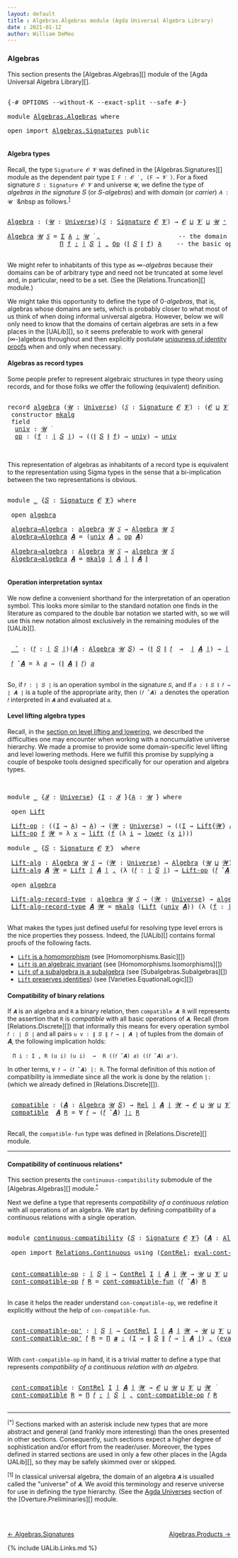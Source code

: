 ```yaml
---
layout: default
title : Algebras.Algebras module (Agda Universal Algebra Library)
date : 2021-01-12
author: William DeMeo
---
```


### <a id="algebras">Algebras</a>

This section presents the [Algebras.Algebras][] module of the [Agda Universal Algebra Library][].

<pre class="Agda">

<a id="280" class="Symbol">{-#</a> <a id="284" class="Keyword">OPTIONS</a> <a id="292" class="Pragma">--without-K</a> <a id="304" class="Pragma">--exact-split</a> <a id="318" class="Pragma">--safe</a> <a id="325" class="Symbol">#-}</a>

<a id="330" class="Keyword">module</a> <a id="337" href="Algebras.Algebras.html" class="Module">Algebras.Algebras</a> <a id="355" class="Keyword">where</a>

<a id="362" class="Keyword">open</a> <a id="367" class="Keyword">import</a> <a id="374" href="Algebras.Signatures.html" class="Module">Algebras.Signatures</a> <a id="394" class="Keyword">public</a>

</pre>


#### <a id="algebra-types">Algebra types</a>

Recall, the type `Signature 𝓞 𝓥` was defined in the [Algebras.Signatures][] module as the dependent pair type `Σ F ꞉ 𝓞 ̇ , (F → 𝓥 ̇)`. For a fixed signature `𝑆 : Signature 𝓞 𝓥` and universe `𝓤`, we define the type of *algebras in the signature* 𝑆 (or 𝑆-*algebras*) and with *domain* (or *carrier*) `𝐴 : 𝓤 ̇` &nbsp as follows.<sup>[1](Algebras.Algebras.html#fn1)</sup>

<pre class="Agda">

<a id="Algebra"></a><a id="844" href="Algebras.Algebras.html#844" class="Function">Algebra</a> <a id="852" class="Symbol">:</a> <a id="854" class="Symbol">(</a><a id="855" href="Algebras.Algebras.html#855" class="Bound">𝓤</a> <a id="857" class="Symbol">:</a> <a id="859" href="Agda.Primitive.html#423" class="Postulate">Universe</a><a id="867" class="Symbol">)(</a><a id="869" href="Algebras.Algebras.html#869" class="Bound">𝑆</a> <a id="871" class="Symbol">:</a> <a id="873" href="Algebras.Signatures.html#1238" class="Function">Signature</a> <a id="883" href="Overture.Preliminaries.html#8157" class="Generalizable">𝓞</a> <a id="885" href="Universes.html#262" class="Generalizable">𝓥</a><a id="886" class="Symbol">)</a> <a id="888" class="Symbol">→</a> <a id="890" href="Overture.Preliminaries.html#8157" class="Generalizable">𝓞</a> <a id="892" href="Agda.Primitive.html#636" class="Primitive Operator">⊔</a> <a id="894" href="Universes.html#262" class="Generalizable">𝓥</a> <a id="896" href="Agda.Primitive.html#636" class="Primitive Operator">⊔</a> <a id="898" href="Algebras.Algebras.html#855" class="Bound">𝓤</a> <a id="900" href="Agda.Primitive.html#606" class="Primitive Operator">⁺</a> <a id="902" href="Universes.html#403" class="Function Operator">̇</a>

<a id="905" href="Algebras.Algebras.html#844" class="Function">Algebra</a> <a id="913" href="Algebras.Algebras.html#913" class="Bound">𝓤</a> <a id="915" href="Algebras.Algebras.html#915" class="Bound">𝑆</a> <a id="917" class="Symbol">=</a> <a id="919" href="MGS-MLTT.html#3074" class="Function">Σ</a> <a id="921" href="Algebras.Algebras.html#921" class="Bound">A</a> <a id="923" href="MGS-MLTT.html#3074" class="Function">꞉</a> <a id="925" href="Algebras.Algebras.html#913" class="Bound">𝓤</a> <a id="927" href="Universes.html#403" class="Function Operator">̇</a> <a id="929" href="MGS-MLTT.html#3074" class="Function">,</a>                     <a id="951" class="Comment">-- the domain</a>
              <a id="979" href="MGS-MLTT.html#3635" class="Function">Π</a> <a id="981" href="Algebras.Algebras.html#981" class="Bound">f</a> <a id="983" href="MGS-MLTT.html#3635" class="Function">꞉</a> <a id="985" href="Overture.Preliminaries.html#13759" class="Function Operator">∣</a> <a id="987" href="Algebras.Algebras.html#915" class="Bound">𝑆</a> <a id="989" href="Overture.Preliminaries.html#13759" class="Function Operator">∣</a> <a id="991" href="MGS-MLTT.html#3635" class="Function">,</a> <a id="993" href="Algebras.Signatures.html#626" class="Function">Op</a> <a id="996" class="Symbol">(</a><a id="997" href="Overture.Preliminaries.html#13811" class="Function Operator">∥</a> <a id="999" href="Algebras.Algebras.html#915" class="Bound">𝑆</a> <a id="1001" href="Overture.Preliminaries.html#13811" class="Function Operator">∥</a> <a id="1003" href="Algebras.Algebras.html#981" class="Bound">f</a><a id="1004" class="Symbol">)</a> <a id="1006" href="Algebras.Algebras.html#921" class="Bound">A</a>    <a id="1011" class="Comment">-- the basic operations</a>

</pre>

We might refer to inhabitants of this type as ∞-*algebras* because their domains can be of arbitrary type and need not be truncated at some level and, in particular, need to be a set. (See the [Relations.Truncation][] module.)

We might take this opportunity to define the type of 0-*algebras*, that is, algebras whose domains are sets, which is probably closer to what most of us think of when doing informal universal algebra.  However, below we will only need to know that the domains of certain algebras are sets in a few places in the [UALib][], so it seems preferable to work with general (∞-)algebras throughout and then explicitly postulate [uniquness of identity proofs](Relations.Truncation.html#uniqueness-of-identity-proofs) when and only when necessary.



#### <a id="algebras-as-record-types">Algebras as record types</a>

Some people prefer to represent algebraic structures in type theory using records, and for those folks we offer the following (equivalent) definition.

<pre class="Agda">

<a id="2052" class="Keyword">record</a> <a id="algebra"></a><a id="2059" href="Algebras.Algebras.html#2059" class="Record">algebra</a> <a id="2067" class="Symbol">(</a><a id="2068" href="Algebras.Algebras.html#2068" class="Bound">𝓤</a> <a id="2070" class="Symbol">:</a> <a id="2072" href="Agda.Primitive.html#423" class="Postulate">Universe</a><a id="2080" class="Symbol">)</a> <a id="2082" class="Symbol">(</a><a id="2083" href="Algebras.Algebras.html#2083" class="Bound">𝑆</a> <a id="2085" class="Symbol">:</a> <a id="2087" href="Algebras.Signatures.html#1238" class="Function">Signature</a> <a id="2097" href="Overture.Preliminaries.html#8157" class="Generalizable">𝓞</a> <a id="2099" href="Universes.html#262" class="Generalizable">𝓥</a><a id="2100" class="Symbol">)</a> <a id="2102" class="Symbol">:</a> <a id="2104" class="Symbol">(</a><a id="2105" href="Algebras.Algebras.html#2097" class="Bound">𝓞</a> <a id="2107" href="Agda.Primitive.html#636" class="Primitive Operator">⊔</a> <a id="2109" href="Algebras.Algebras.html#2099" class="Bound">𝓥</a> <a id="2111" href="Agda.Primitive.html#636" class="Primitive Operator">⊔</a> <a id="2113" href="Algebras.Algebras.html#2068" class="Bound">𝓤</a><a id="2114" class="Symbol">)</a> <a id="2116" href="Agda.Primitive.html#606" class="Primitive Operator">⁺</a> <a id="2118" href="Universes.html#403" class="Function Operator">̇</a> <a id="2120" class="Keyword">where</a>
 <a id="2127" class="Keyword">constructor</a> <a id="mkalg"></a><a id="2139" href="Algebras.Algebras.html#2139" class="InductiveConstructor">mkalg</a>
 <a id="2146" class="Keyword">field</a>
  <a id="algebra.univ"></a><a id="2154" href="Algebras.Algebras.html#2154" class="Field">univ</a> <a id="2159" class="Symbol">:</a> <a id="2161" href="Algebras.Algebras.html#2068" class="Bound">𝓤</a> <a id="2163" href="Universes.html#403" class="Function Operator">̇</a>
  <a id="algebra.op"></a><a id="2167" href="Algebras.Algebras.html#2167" class="Field">op</a> <a id="2170" class="Symbol">:</a> <a id="2172" class="Symbol">(</a><a id="2173" href="Algebras.Algebras.html#2173" class="Bound">f</a> <a id="2175" class="Symbol">:</a> <a id="2177" href="Overture.Preliminaries.html#13759" class="Function Operator">∣</a> <a id="2179" href="Algebras.Algebras.html#2083" class="Bound">𝑆</a> <a id="2181" href="Overture.Preliminaries.html#13759" class="Function Operator">∣</a><a id="2182" class="Symbol">)</a> <a id="2184" class="Symbol">→</a> <a id="2186" class="Symbol">((</a><a id="2188" href="Overture.Preliminaries.html#13811" class="Function Operator">∥</a> <a id="2190" href="Algebras.Algebras.html#2083" class="Bound">𝑆</a> <a id="2192" href="Overture.Preliminaries.html#13811" class="Function Operator">∥</a> <a id="2194" href="Algebras.Algebras.html#2173" class="Bound">f</a><a id="2195" class="Symbol">)</a> <a id="2197" class="Symbol">→</a> <a id="2199" href="Algebras.Algebras.html#2154" class="Field">univ</a><a id="2203" class="Symbol">)</a> <a id="2205" class="Symbol">→</a> <a id="2207" href="Algebras.Algebras.html#2154" class="Field">univ</a>


</pre>

This representation of algebras as inhabitants of a record type is equivalent to the representation using Sigma types in the sense that a bi-implication between the two representations is obvious.

<pre class="Agda">

<a id="2438" class="Keyword">module</a> <a id="2445" href="Algebras.Algebras.html#2445" class="Module">_</a> <a id="2447" class="Symbol">{</a><a id="2448" href="Algebras.Algebras.html#2448" class="Bound">𝑆</a> <a id="2450" class="Symbol">:</a> <a id="2452" href="Algebras.Signatures.html#1238" class="Function">Signature</a> <a id="2462" href="Overture.Preliminaries.html#8157" class="Generalizable">𝓞</a> <a id="2464" href="Universes.html#262" class="Generalizable">𝓥</a><a id="2465" class="Symbol">}</a> <a id="2467" class="Keyword">where</a>

 <a id="2475" class="Keyword">open</a> <a id="2480" href="Algebras.Algebras.html#2059" class="Module">algebra</a>

 <a id="2490" href="Algebras.Algebras.html#2490" class="Function">algebra→Algebra</a> <a id="2506" class="Symbol">:</a> <a id="2508" href="Algebras.Algebras.html#2059" class="Record">algebra</a> <a id="2516" href="Universes.html#260" class="Generalizable">𝓤</a> <a id="2518" href="Algebras.Algebras.html#2448" class="Bound">𝑆</a> <a id="2520" class="Symbol">→</a> <a id="2522" href="Algebras.Algebras.html#844" class="Function">Algebra</a> <a id="2530" href="Universes.html#260" class="Generalizable">𝓤</a> <a id="2532" href="Algebras.Algebras.html#2448" class="Bound">𝑆</a>
 <a id="2535" href="Algebras.Algebras.html#2490" class="Function">algebra→Algebra</a> <a id="2551" href="Algebras.Algebras.html#2551" class="Bound">𝑨</a> <a id="2553" class="Symbol">=</a> <a id="2555" class="Symbol">(</a><a id="2556" href="Algebras.Algebras.html#2154" class="Field">univ</a> <a id="2561" href="Algebras.Algebras.html#2551" class="Bound">𝑨</a> <a id="2563" href="MGS-MLTT.html#2929" class="InductiveConstructor Operator">,</a> <a id="2565" href="Algebras.Algebras.html#2167" class="Field">op</a> <a id="2568" href="Algebras.Algebras.html#2551" class="Bound">𝑨</a><a id="2569" class="Symbol">)</a>

 <a id="2573" href="Algebras.Algebras.html#2573" class="Function">Algebra→algebra</a> <a id="2589" class="Symbol">:</a> <a id="2591" href="Algebras.Algebras.html#844" class="Function">Algebra</a> <a id="2599" href="Universes.html#260" class="Generalizable">𝓤</a> <a id="2601" href="Algebras.Algebras.html#2448" class="Bound">𝑆</a> <a id="2603" class="Symbol">→</a> <a id="2605" href="Algebras.Algebras.html#2059" class="Record">algebra</a> <a id="2613" href="Universes.html#260" class="Generalizable">𝓤</a> <a id="2615" href="Algebras.Algebras.html#2448" class="Bound">𝑆</a>
 <a id="2618" href="Algebras.Algebras.html#2573" class="Function">Algebra→algebra</a> <a id="2634" href="Algebras.Algebras.html#2634" class="Bound">𝑨</a> <a id="2636" class="Symbol">=</a> <a id="2638" href="Algebras.Algebras.html#2139" class="InductiveConstructor">mkalg</a> <a id="2644" href="Overture.Preliminaries.html#13759" class="Function Operator">∣</a> <a id="2646" href="Algebras.Algebras.html#2634" class="Bound">𝑨</a> <a id="2648" href="Overture.Preliminaries.html#13759" class="Function Operator">∣</a> <a id="2650" href="Overture.Preliminaries.html#13811" class="Function Operator">∥</a> <a id="2652" href="Algebras.Algebras.html#2634" class="Bound">𝑨</a> <a id="2654" href="Overture.Preliminaries.html#13811" class="Function Operator">∥</a>

</pre>


#### <a id="operation-interpretation-syntax">Operation interpretation syntax</a>

We now define a convenient shorthand for the interpretation of an operation symbol. This looks more similar to the standard notation one finds in the literature as compared to the double bar notation we started with, so we will use this new notation almost exclusively in the remaining modules of the [UALib][].

<pre class="Agda">

 <a id="3080" href="Algebras.Algebras.html#3080" class="Function Operator">_̂_</a> <a id="3084" class="Symbol">:</a> <a id="3086" class="Symbol">(</a><a id="3087" href="Algebras.Algebras.html#3087" class="Bound">𝑓</a> <a id="3089" class="Symbol">:</a> <a id="3091" href="Overture.Preliminaries.html#13759" class="Function Operator">∣</a> <a id="3093" href="Algebras.Algebras.html#2448" class="Bound">𝑆</a> <a id="3095" href="Overture.Preliminaries.html#13759" class="Function Operator">∣</a><a id="3096" class="Symbol">)(</a><a id="3098" href="Algebras.Algebras.html#3098" class="Bound">𝑨</a> <a id="3100" class="Symbol">:</a> <a id="3102" href="Algebras.Algebras.html#844" class="Function">Algebra</a> <a id="3110" href="Universes.html#260" class="Generalizable">𝓤</a> <a id="3112" href="Algebras.Algebras.html#2448" class="Bound">𝑆</a><a id="3113" class="Symbol">)</a> <a id="3115" class="Symbol">→</a> <a id="3117" class="Symbol">(</a><a id="3118" href="Overture.Preliminaries.html#13811" class="Function Operator">∥</a> <a id="3120" href="Algebras.Algebras.html#2448" class="Bound">𝑆</a> <a id="3122" href="Overture.Preliminaries.html#13811" class="Function Operator">∥</a> <a id="3124" href="Algebras.Algebras.html#3087" class="Bound">𝑓</a>  <a id="3127" class="Symbol">→</a>  <a id="3130" href="Overture.Preliminaries.html#13759" class="Function Operator">∣</a> <a id="3132" href="Algebras.Algebras.html#3098" class="Bound">𝑨</a> <a id="3134" href="Overture.Preliminaries.html#13759" class="Function Operator">∣</a><a id="3135" class="Symbol">)</a> <a id="3137" class="Symbol">→</a> <a id="3139" href="Overture.Preliminaries.html#13759" class="Function Operator">∣</a> <a id="3141" href="Algebras.Algebras.html#3098" class="Bound">𝑨</a> <a id="3143" href="Overture.Preliminaries.html#13759" class="Function Operator">∣</a>

 <a id="3147" href="Algebras.Algebras.html#3147" class="Bound">𝑓</a> <a id="3149" href="Algebras.Algebras.html#3080" class="Function Operator">̂</a> <a id="3151" href="Algebras.Algebras.html#3151" class="Bound">𝑨</a> <a id="3153" class="Symbol">=</a> <a id="3155" class="Symbol">λ</a> <a id="3157" href="Algebras.Algebras.html#3157" class="Bound">𝑎</a> <a id="3159" class="Symbol">→</a> <a id="3161" class="Symbol">(</a><a id="3162" href="Overture.Preliminaries.html#13811" class="Function Operator">∥</a> <a id="3164" href="Algebras.Algebras.html#3151" class="Bound">𝑨</a> <a id="3166" href="Overture.Preliminaries.html#13811" class="Function Operator">∥</a> <a id="3168" href="Algebras.Algebras.html#3147" class="Bound">𝑓</a><a id="3169" class="Symbol">)</a> <a id="3171" href="Algebras.Algebras.html#3157" class="Bound">𝑎</a>

</pre>

So, if `𝑓 : ∣ 𝑆 ∣` is an operation symbol in the signature `𝑆`, and if `𝑎 : ∥ 𝑆 ∥ 𝑓 → ∣ 𝑨 ∣` is a tuple of the appropriate arity, then `(𝑓 ̂ 𝑨) 𝑎` denotes the operation `𝑓` interpreted in `𝑨` and evaluated at `𝑎`.




#### <a id="lifts-of-algebras">Level lifting algebra types</a>

Recall, in the [section on level lifting and lowering](Overture.Lifts.html#level-lifting-and-lowering), we described the difficulties one may encounter when working with a noncumulative universe hierarchy. We made a promise to provide some domain-specific level lifting and level lowering methods. Here we fulfill this promise by supplying a couple of bespoke tools designed specifically for our operation and algebra types.

<pre class="Agda">


<a id="3909" class="Keyword">module</a> <a id="3916" href="Algebras.Algebras.html#3916" class="Module">_</a> <a id="3918" class="Symbol">{</a><a id="3919" href="Algebras.Algebras.html#3919" class="Bound">𝓘</a> <a id="3921" class="Symbol">:</a> <a id="3923" href="Agda.Primitive.html#423" class="Postulate">Universe</a><a id="3931" class="Symbol">}</a> <a id="3933" class="Symbol">{</a><a id="3934" href="Algebras.Algebras.html#3934" class="Bound">I</a> <a id="3936" class="Symbol">:</a> <a id="3938" href="Algebras.Algebras.html#3919" class="Bound">𝓘</a> <a id="3940" href="Universes.html#403" class="Function Operator">̇</a><a id="3941" class="Symbol">}{</a><a id="3943" href="Algebras.Algebras.html#3943" class="Bound">A</a> <a id="3945" class="Symbol">:</a> <a id="3947" href="Universes.html#260" class="Generalizable">𝓤</a> <a id="3949" href="Universes.html#403" class="Function Operator">̇</a><a id="3950" class="Symbol">}</a> <a id="3952" class="Keyword">where</a>

 <a id="3960" class="Keyword">open</a> <a id="3965" href="Overture.Lifts.html#2467" class="Module">Lift</a>

 <a id="3972" href="Algebras.Algebras.html#3972" class="Function">Lift-op</a> <a id="3980" class="Symbol">:</a> <a id="3982" class="Symbol">((</a><a id="3984" href="Algebras.Algebras.html#3934" class="Bound">I</a> <a id="3986" class="Symbol">→</a> <a id="3988" href="Algebras.Algebras.html#3943" class="Bound">A</a><a id="3989" class="Symbol">)</a> <a id="3991" class="Symbol">→</a> <a id="3993" href="Algebras.Algebras.html#3943" class="Bound">A</a><a id="3994" class="Symbol">)</a> <a id="3996" class="Symbol">→</a> <a id="3998" class="Symbol">(</a><a id="3999" href="Algebras.Algebras.html#3999" class="Bound">𝓦</a> <a id="4001" class="Symbol">:</a> <a id="4003" href="Agda.Primitive.html#423" class="Postulate">Universe</a><a id="4011" class="Symbol">)</a> <a id="4013" class="Symbol">→</a> <a id="4015" class="Symbol">((</a><a id="4017" href="Algebras.Algebras.html#3934" class="Bound">I</a> <a id="4019" class="Symbol">→</a> <a id="4021" href="Overture.Lifts.html#2467" class="Record">Lift</a><a id="4025" class="Symbol">{</a><a id="4026" href="Algebras.Algebras.html#3999" class="Bound">𝓦</a><a id="4027" class="Symbol">}</a> <a id="4029" href="Algebras.Algebras.html#3943" class="Bound">A</a><a id="4030" class="Symbol">)</a> <a id="4032" class="Symbol">→</a> <a id="4034" href="Overture.Lifts.html#2467" class="Record">Lift</a> <a id="4039" class="Symbol">{</a><a id="4040" href="Algebras.Algebras.html#3999" class="Bound">𝓦</a><a id="4041" class="Symbol">}</a> <a id="4043" href="Algebras.Algebras.html#3943" class="Bound">A</a><a id="4044" class="Symbol">)</a>
 <a id="4047" href="Algebras.Algebras.html#3972" class="Function">Lift-op</a> <a id="4055" href="Algebras.Algebras.html#4055" class="Bound">f</a> <a id="4057" href="Algebras.Algebras.html#4057" class="Bound">𝓦</a> <a id="4059" class="Symbol">=</a> <a id="4061" class="Symbol">λ</a> <a id="4063" href="Algebras.Algebras.html#4063" class="Bound">x</a> <a id="4065" class="Symbol">→</a> <a id="4067" href="Overture.Lifts.html#2529" class="InductiveConstructor">lift</a> <a id="4072" class="Symbol">(</a><a id="4073" href="Algebras.Algebras.html#4055" class="Bound">f</a> <a id="4075" class="Symbol">(λ</a> <a id="4078" href="Algebras.Algebras.html#4078" class="Bound">i</a> <a id="4080" class="Symbol">→</a> <a id="4082" href="Overture.Lifts.html#2541" class="Field">lower</a> <a id="4088" class="Symbol">(</a><a id="4089" href="Algebras.Algebras.html#4063" class="Bound">x</a> <a id="4091" href="Algebras.Algebras.html#4078" class="Bound">i</a><a id="4092" class="Symbol">)))</a>

<a id="4097" class="Keyword">module</a> <a id="4104" href="Algebras.Algebras.html#4104" class="Module">_</a> <a id="4106" class="Symbol">{</a><a id="4107" href="Algebras.Algebras.html#4107" class="Bound">𝑆</a> <a id="4109" class="Symbol">:</a> <a id="4111" href="Algebras.Signatures.html#1238" class="Function">Signature</a> <a id="4121" href="Overture.Preliminaries.html#8157" class="Generalizable">𝓞</a> <a id="4123" href="Universes.html#262" class="Generalizable">𝓥</a><a id="4124" class="Symbol">}</a>  <a id="4127" class="Keyword">where</a>

 <a id="4135" href="Algebras.Algebras.html#4135" class="Function">Lift-alg</a> <a id="4144" class="Symbol">:</a> <a id="4146" href="Algebras.Algebras.html#844" class="Function">Algebra</a> <a id="4154" href="Universes.html#260" class="Generalizable">𝓤</a> <a id="4156" href="Algebras.Algebras.html#4107" class="Bound">𝑆</a> <a id="4158" class="Symbol">→</a> <a id="4160" class="Symbol">(</a><a id="4161" href="Algebras.Algebras.html#4161" class="Bound">𝓦</a> <a id="4163" class="Symbol">:</a> <a id="4165" href="Agda.Primitive.html#423" class="Postulate">Universe</a><a id="4173" class="Symbol">)</a> <a id="4175" class="Symbol">→</a> <a id="4177" href="Algebras.Algebras.html#844" class="Function">Algebra</a> <a id="4185" class="Symbol">(</a><a id="4186" href="Universes.html#260" class="Generalizable">𝓤</a> <a id="4188" href="Agda.Primitive.html#636" class="Primitive Operator">⊔</a> <a id="4190" href="Algebras.Algebras.html#4161" class="Bound">𝓦</a><a id="4191" class="Symbol">)</a> <a id="4193" href="Algebras.Algebras.html#4107" class="Bound">𝑆</a>
 <a id="4196" href="Algebras.Algebras.html#4135" class="Function">Lift-alg</a> <a id="4205" href="Algebras.Algebras.html#4205" class="Bound">𝑨</a> <a id="4207" href="Algebras.Algebras.html#4207" class="Bound">𝓦</a> <a id="4209" class="Symbol">=</a> <a id="4211" href="Overture.Lifts.html#2467" class="Record">Lift</a> <a id="4216" href="Overture.Preliminaries.html#13759" class="Function Operator">∣</a> <a id="4218" href="Algebras.Algebras.html#4205" class="Bound">𝑨</a> <a id="4220" href="Overture.Preliminaries.html#13759" class="Function Operator">∣</a> <a id="4222" href="MGS-MLTT.html#2929" class="InductiveConstructor Operator">,</a> <a id="4224" class="Symbol">(λ</a> <a id="4227" class="Symbol">(</a><a id="4228" href="Algebras.Algebras.html#4228" class="Bound">𝑓</a> <a id="4230" class="Symbol">:</a> <a id="4232" href="Overture.Preliminaries.html#13759" class="Function Operator">∣</a> <a id="4234" href="Algebras.Algebras.html#4107" class="Bound">𝑆</a> <a id="4236" href="Overture.Preliminaries.html#13759" class="Function Operator">∣</a><a id="4237" class="Symbol">)</a> <a id="4239" class="Symbol">→</a> <a id="4241" href="Algebras.Algebras.html#3972" class="Function">Lift-op</a> <a id="4249" class="Symbol">(</a><a id="4250" href="Algebras.Algebras.html#4228" class="Bound">𝑓</a> <a id="4252" href="Algebras.Algebras.html#3080" class="Function Operator">̂</a> <a id="4254" href="Algebras.Algebras.html#4205" class="Bound">𝑨</a><a id="4255" class="Symbol">)</a> <a id="4257" href="Algebras.Algebras.html#4207" class="Bound">𝓦</a><a id="4258" class="Symbol">)</a>

 <a id="4262" class="Keyword">open</a> <a id="4267" href="Algebras.Algebras.html#2059" class="Module">algebra</a>

 <a id="4277" href="Algebras.Algebras.html#4277" class="Function">Lift-alg-record-type</a> <a id="4298" class="Symbol">:</a> <a id="4300" href="Algebras.Algebras.html#2059" class="Record">algebra</a> <a id="4308" href="Universes.html#260" class="Generalizable">𝓤</a> <a id="4310" href="Algebras.Algebras.html#4107" class="Bound">𝑆</a> <a id="4312" class="Symbol">→</a> <a id="4314" class="Symbol">(</a><a id="4315" href="Algebras.Algebras.html#4315" class="Bound">𝓦</a> <a id="4317" class="Symbol">:</a> <a id="4319" href="Agda.Primitive.html#423" class="Postulate">Universe</a><a id="4327" class="Symbol">)</a> <a id="4329" class="Symbol">→</a> <a id="4331" href="Algebras.Algebras.html#2059" class="Record">algebra</a> <a id="4339" class="Symbol">(</a><a id="4340" href="Universes.html#260" class="Generalizable">𝓤</a> <a id="4342" href="Agda.Primitive.html#636" class="Primitive Operator">⊔</a> <a id="4344" href="Algebras.Algebras.html#4315" class="Bound">𝓦</a><a id="4345" class="Symbol">)</a> <a id="4347" href="Algebras.Algebras.html#4107" class="Bound">𝑆</a>
 <a id="4350" href="Algebras.Algebras.html#4277" class="Function">Lift-alg-record-type</a> <a id="4371" href="Algebras.Algebras.html#4371" class="Bound">𝑨</a> <a id="4373" href="Algebras.Algebras.html#4373" class="Bound">𝓦</a> <a id="4375" class="Symbol">=</a> <a id="4377" href="Algebras.Algebras.html#2139" class="InductiveConstructor">mkalg</a> <a id="4383" class="Symbol">(</a><a id="4384" href="Overture.Lifts.html#2467" class="Record">Lift</a> <a id="4389" class="Symbol">(</a><a id="4390" href="Algebras.Algebras.html#2154" class="Field">univ</a> <a id="4395" href="Algebras.Algebras.html#4371" class="Bound">𝑨</a><a id="4396" class="Symbol">))</a> <a id="4399" class="Symbol">(λ</a> <a id="4402" class="Symbol">(</a><a id="4403" href="Algebras.Algebras.html#4403" class="Bound">f</a> <a id="4405" class="Symbol">:</a> <a id="4407" href="Overture.Preliminaries.html#13759" class="Function Operator">∣</a> <a id="4409" href="Algebras.Algebras.html#4107" class="Bound">𝑆</a> <a id="4411" href="Overture.Preliminaries.html#13759" class="Function Operator">∣</a><a id="4412" class="Symbol">)</a> <a id="4414" class="Symbol">→</a> <a id="4416" href="Algebras.Algebras.html#3972" class="Function">Lift-op</a> <a id="4424" class="Symbol">((</a><a id="4426" href="Algebras.Algebras.html#2167" class="Field">op</a> <a id="4429" href="Algebras.Algebras.html#4371" class="Bound">𝑨</a><a id="4430" class="Symbol">)</a> <a id="4432" href="Algebras.Algebras.html#4403" class="Bound">f</a><a id="4433" class="Symbol">)</a> <a id="4435" href="Algebras.Algebras.html#4373" class="Bound">𝓦</a><a id="4436" class="Symbol">)</a>

</pre>

What makes the types just defined useful for resolving type level errors is the nice properties they possess.  Indeed, the [UALib][] contains formal proofs of the following facts.

+ [`Lift` is a homomorphism](Homomorphisms.Basic.html#exmples-of-homomorphisms) (see [Homomorphisms.Basic][])
+ [`Lift` is an algebraic invariant](Homomorphisms.Isomorphisms.html#lift-is-an-algebraic-invariant") (see [Homomorphisms.Isomorphisms][])
+ [`Lift` of a subalgebra is a subalgebra](Subalgebras.Subalgebras.html#lifts-of-subalgebras) (see [Subalgebras.Subalgebras][])
+ [`Lift` preserves identities](Varieties.EquationalLogic.html#lift-invariance)) (see [Varieties.EquationalLogic][])


#### <a id="compatibility-of-binary-relations">Compatibility of binary relations</a>

If `𝑨` is an algebra and `R` a binary relation, then `compatible 𝑨 R` will represents the assertion that `R` is *compatible* with all basic operations of `𝑨`. Recall (from [Relations.Discrete][]) that informally this means for every operation symbol `𝑓 : ∣ 𝑆 ∣` and all pairs `u v : ∥ 𝑆 ∥ 𝑓 → ∣ 𝑨 ∣` of tuples from the domain of 𝑨, the following implication holds:

&nbsp;&nbsp; `Π i ꞉ I , R (u i) (u i)` &nbsp;&nbsp;  `→`  &nbsp;&nbsp; `R ((𝑓 ̂ 𝑨) 𝑎) ((𝑓 ̂ 𝑨) 𝑎')`.

In other terms, `∀ 𝑓 → (𝑓 ̂ 𝑨) |: R`. The formal definition of this notion of compatibility is immediate since all the work is done by the relation `|:` (which we already defined in [Relations.Discrete][]).

<pre class="Agda">

 <a id="5905" href="Algebras.Algebras.html#5905" class="Function">compatible</a> <a id="5916" class="Symbol">:</a> <a id="5918" class="Symbol">(</a><a id="5919" href="Algebras.Algebras.html#5919" class="Bound">𝑨</a> <a id="5921" class="Symbol">:</a> <a id="5923" href="Algebras.Algebras.html#844" class="Function">Algebra</a> <a id="5931" href="Universes.html#260" class="Generalizable">𝓤</a> <a id="5933" href="Algebras.Algebras.html#4107" class="Bound">𝑆</a><a id="5934" class="Symbol">)</a> <a id="5936" class="Symbol">→</a> <a id="5938" href="Relations.Discrete.html#6780" class="Function">Rel</a> <a id="5942" href="Overture.Preliminaries.html#13759" class="Function Operator">∣</a> <a id="5944" href="Algebras.Algebras.html#5919" class="Bound">𝑨</a> <a id="5946" href="Overture.Preliminaries.html#13759" class="Function Operator">∣</a> <a id="5948" href="Universes.html#264" class="Generalizable">𝓦</a> <a id="5950" class="Symbol">→</a> <a id="5952" href="Algebras.Algebras.html#4121" class="Bound">𝓞</a> <a id="5954" href="Agda.Primitive.html#636" class="Primitive Operator">⊔</a> <a id="5956" href="Universes.html#260" class="Generalizable">𝓤</a> <a id="5958" href="Agda.Primitive.html#636" class="Primitive Operator">⊔</a> <a id="5960" href="Algebras.Algebras.html#4123" class="Bound">𝓥</a> <a id="5962" href="Agda.Primitive.html#636" class="Primitive Operator">⊔</a> <a id="5964" href="Universes.html#264" class="Generalizable">𝓦</a> <a id="5966" href="Universes.html#403" class="Function Operator">̇</a>
 <a id="5969" href="Algebras.Algebras.html#5905" class="Function">compatible</a>  <a id="5981" href="Algebras.Algebras.html#5981" class="Bound">𝑨</a> <a id="5983" href="Algebras.Algebras.html#5983" class="Bound">R</a> <a id="5985" class="Symbol">=</a> <a id="5987" class="Symbol">∀</a> <a id="5989" href="Algebras.Algebras.html#5989" class="Bound">𝑓</a> <a id="5991" class="Symbol">→</a> <a id="5993" class="Symbol">(</a><a id="5994" href="Algebras.Algebras.html#5989" class="Bound">𝑓</a> <a id="5996" href="Algebras.Algebras.html#3080" class="Function Operator">̂</a> <a id="5998" href="Algebras.Algebras.html#5981" class="Bound">𝑨</a><a id="5999" class="Symbol">)</a> <a id="6001" href="Relations.Discrete.html#9896" class="Function Operator">|:</a> <a id="6004" href="Algebras.Algebras.html#5983" class="Bound">R</a>

</pre>

Recall, the `compatible-fun` type was defined in [Relations.Discrete][] module.



---------------------------------------



#### <a id="compatibility-of-continuous-relations">Compatibility of continuous relations*</a>

This section presents the `continuous-compatibility` submodule of the [Algebras.Algebras][] module.<sup>[*](Algebras.Algebras.html#fn0)</sup>


Next we define a type that represents *compatibility of a continuous relation* with all operations of an algebra. We start by defining compatibility of a continuous relations with a single operation.

<pre class="Agda">

<a id="6599" class="Keyword">module</a> <a id="continuous-compatibility"></a><a id="6606" href="Algebras.Algebras.html#6606" class="Module">continuous-compatibility</a> <a id="6631" class="Symbol">{</a><a id="6632" href="Algebras.Algebras.html#6632" class="Bound">𝑆</a> <a id="6634" class="Symbol">:</a> <a id="6636" href="Algebras.Signatures.html#1238" class="Function">Signature</a> <a id="6646" href="Overture.Preliminaries.html#8157" class="Generalizable">𝓞</a> <a id="6648" href="Universes.html#262" class="Generalizable">𝓥</a><a id="6649" class="Symbol">}</a> <a id="6651" class="Symbol">{</a><a id="6652" href="Algebras.Algebras.html#6652" class="Bound">𝑨</a> <a id="6654" class="Symbol">:</a> <a id="6656" href="Algebras.Algebras.html#844" class="Function">Algebra</a> <a id="6664" href="Universes.html#260" class="Generalizable">𝓤</a> <a id="6666" href="Algebras.Algebras.html#6632" class="Bound">𝑆</a><a id="6667" class="Symbol">}</a> <a id="6669" class="Symbol">{</a><a id="6670" href="Algebras.Algebras.html#6670" class="Bound">I</a> <a id="6672" class="Symbol">:</a> <a id="6674" href="Universes.html#262" class="Generalizable">𝓥</a> <a id="6676" href="Universes.html#403" class="Function Operator">̇</a><a id="6677" class="Symbol">}</a> <a id="6679" class="Keyword">where</a>

 <a id="6687" class="Keyword">open</a> <a id="6692" class="Keyword">import</a> <a id="6699" href="Relations.Continuous.html" class="Module">Relations.Continuous</a> <a id="6720" class="Keyword">using</a> <a id="6726" class="Symbol">(</a><a id="6727" href="Relations.Continuous.html#3237" class="Function">ContRel</a><a id="6734" class="Symbol">;</a> <a id="6736" href="Relations.Continuous.html#3860" class="Function">eval-cont-rel</a><a id="6749" class="Symbol">;</a> <a id="6751" href="Relations.Continuous.html#3961" class="Function">cont-compatible-fun</a><a id="6770" class="Symbol">)</a>


 <a id="continuous-compatibility.cont-compatible-op"></a><a id="6775" href="Algebras.Algebras.html#6775" class="Function">cont-compatible-op</a> <a id="6794" class="Symbol">:</a> <a id="6796" href="Overture.Preliminaries.html#13759" class="Function Operator">∣</a> <a id="6798" href="Algebras.Algebras.html#6632" class="Bound">𝑆</a> <a id="6800" href="Overture.Preliminaries.html#13759" class="Function Operator">∣</a> <a id="6802" class="Symbol">→</a> <a id="6804" href="Relations.Continuous.html#3237" class="Function">ContRel</a> <a id="6812" href="Algebras.Algebras.html#6670" class="Bound">I</a> <a id="6814" href="Overture.Preliminaries.html#13759" class="Function Operator">∣</a> <a id="6816" href="Algebras.Algebras.html#6652" class="Bound">𝑨</a> <a id="6818" href="Overture.Preliminaries.html#13759" class="Function Operator">∣</a> <a id="6820" href="Universes.html#264" class="Generalizable">𝓦</a> <a id="6822" class="Symbol">→</a> <a id="6824" href="Algebras.Algebras.html#6664" class="Bound">𝓤</a> <a id="6826" href="Agda.Primitive.html#636" class="Primitive Operator">⊔</a> <a id="6828" href="Algebras.Algebras.html#6648" class="Bound">𝓥</a> <a id="6830" href="Agda.Primitive.html#636" class="Primitive Operator">⊔</a> <a id="6832" href="Universes.html#264" class="Generalizable">𝓦</a> <a id="6834" href="Universes.html#403" class="Function Operator">̇</a>
 <a id="6837" href="Algebras.Algebras.html#6775" class="Function">cont-compatible-op</a> <a id="6856" href="Algebras.Algebras.html#6856" class="Bound">𝑓</a> <a id="6858" href="Algebras.Algebras.html#6858" class="Bound">R</a> <a id="6860" class="Symbol">=</a> <a id="6862" href="Relations.Continuous.html#3961" class="Function">cont-compatible-fun</a> <a id="6882" class="Symbol">(</a><a id="6883" href="Algebras.Algebras.html#6856" class="Bound">𝑓</a> <a id="6885" href="Algebras.Algebras.html#3080" class="Function Operator">̂</a> <a id="6887" href="Algebras.Algebras.html#6652" class="Bound">𝑨</a><a id="6888" class="Symbol">)</a> <a id="6890" href="Algebras.Algebras.html#6858" class="Bound">R</a>

</pre>

In case it helps the reader understand `con-compatible-op`, we redefine it explicitly without the help of `con-compatible-fun`.

<pre class="Agda">

 <a id="continuous-compatibility.cont-compatible-op&#39;"></a><a id="7049" href="Algebras.Algebras.html#7049" class="Function">cont-compatible-op&#39;</a> <a id="7069" class="Symbol">:</a> <a id="7071" href="Overture.Preliminaries.html#13759" class="Function Operator">∣</a> <a id="7073" href="Algebras.Algebras.html#6632" class="Bound">𝑆</a> <a id="7075" href="Overture.Preliminaries.html#13759" class="Function Operator">∣</a> <a id="7077" class="Symbol">→</a> <a id="7079" href="Relations.Continuous.html#3237" class="Function">ContRel</a> <a id="7087" href="Algebras.Algebras.html#6670" class="Bound">I</a> <a id="7089" href="Overture.Preliminaries.html#13759" class="Function Operator">∣</a> <a id="7091" href="Algebras.Algebras.html#6652" class="Bound">𝑨</a> <a id="7093" href="Overture.Preliminaries.html#13759" class="Function Operator">∣</a> <a id="7095" href="Universes.html#264" class="Generalizable">𝓦</a> <a id="7097" class="Symbol">→</a> <a id="7099" href="Algebras.Algebras.html#6664" class="Bound">𝓤</a> <a id="7101" href="Agda.Primitive.html#636" class="Primitive Operator">⊔</a> <a id="7103" href="Algebras.Algebras.html#6648" class="Bound">𝓥</a> <a id="7105" href="Agda.Primitive.html#636" class="Primitive Operator">⊔</a> <a id="7107" href="Universes.html#264" class="Generalizable">𝓦</a> <a id="7109" href="Universes.html#403" class="Function Operator">̇</a>
 <a id="7112" href="Algebras.Algebras.html#7049" class="Function">cont-compatible-op&#39;</a> <a id="7132" href="Algebras.Algebras.html#7132" class="Bound">𝑓</a> <a id="7134" href="Algebras.Algebras.html#7134" class="Bound">R</a> <a id="7136" class="Symbol">=</a> <a id="7138" href="MGS-MLTT.html#3635" class="Function">Π</a> <a id="7140" href="Algebras.Algebras.html#7140" class="Bound">𝒂</a> <a id="7142" href="MGS-MLTT.html#3635" class="Function">꞉</a> <a id="7144" class="Symbol">(</a><a id="7145" href="Algebras.Algebras.html#6670" class="Bound">I</a> <a id="7147" class="Symbol">→</a> <a id="7149" href="Overture.Preliminaries.html#13811" class="Function Operator">∥</a> <a id="7151" href="Algebras.Algebras.html#6632" class="Bound">𝑆</a> <a id="7153" href="Overture.Preliminaries.html#13811" class="Function Operator">∥</a> <a id="7155" href="Algebras.Algebras.html#7132" class="Bound">𝑓</a> <a id="7157" class="Symbol">→</a> <a id="7159" href="Overture.Preliminaries.html#13759" class="Function Operator">∣</a> <a id="7161" href="Algebras.Algebras.html#6652" class="Bound">𝑨</a> <a id="7163" href="Overture.Preliminaries.html#13759" class="Function Operator">∣</a><a id="7164" class="Symbol">)</a> <a id="7166" href="MGS-MLTT.html#3635" class="Function">,</a> <a id="7168" class="Symbol">(</a><a id="7169" href="Relations.Continuous.html#3860" class="Function">eval-cont-rel</a> <a id="7183" href="Algebras.Algebras.html#7134" class="Bound">R</a> <a id="7185" href="Algebras.Algebras.html#7140" class="Bound">𝒂</a> <a id="7187" class="Symbol">→</a> <a id="7189" href="Algebras.Algebras.html#7134" class="Bound">R</a> <a id="7191" class="Symbol">λ</a> <a id="7193" href="Algebras.Algebras.html#7193" class="Bound">i</a> <a id="7195" class="Symbol">→</a> <a id="7197" class="Symbol">(</a><a id="7198" href="Algebras.Algebras.html#7132" class="Bound">𝑓</a> <a id="7200" href="Algebras.Algebras.html#3080" class="Function Operator">̂</a> <a id="7202" href="Algebras.Algebras.html#6652" class="Bound">𝑨</a><a id="7203" class="Symbol">)(</a><a id="7205" href="Algebras.Algebras.html#7140" class="Bound">𝒂</a> <a id="7207" href="Algebras.Algebras.html#7193" class="Bound">i</a><a id="7208" class="Symbol">))</a>

</pre>

With `cont-compatible-op` in hand, it is a trivial matter to define a type that represents *compatibility of a continuous relation with an algebra*.

<pre class="Agda">

 <a id="continuous-compatibility.cont-compatible"></a><a id="7389" href="Algebras.Algebras.html#7389" class="Function">cont-compatible</a> <a id="7405" class="Symbol">:</a> <a id="7407" href="Relations.Continuous.html#3237" class="Function">ContRel</a> <a id="7415" href="Algebras.Algebras.html#6670" class="Bound">I</a> <a id="7417" href="Overture.Preliminaries.html#13759" class="Function Operator">∣</a> <a id="7419" href="Algebras.Algebras.html#6652" class="Bound">𝑨</a> <a id="7421" href="Overture.Preliminaries.html#13759" class="Function Operator">∣</a> <a id="7423" href="Universes.html#264" class="Generalizable">𝓦</a> <a id="7425" class="Symbol">→</a> <a id="7427" href="Algebras.Algebras.html#6646" class="Bound">𝓞</a> <a id="7429" href="Agda.Primitive.html#636" class="Primitive Operator">⊔</a> <a id="7431" href="Algebras.Algebras.html#6664" class="Bound">𝓤</a> <a id="7433" href="Agda.Primitive.html#636" class="Primitive Operator">⊔</a> <a id="7435" href="Algebras.Algebras.html#6648" class="Bound">𝓥</a> <a id="7437" href="Agda.Primitive.html#636" class="Primitive Operator">⊔</a> <a id="7439" href="Universes.html#264" class="Generalizable">𝓦</a> <a id="7441" href="Universes.html#403" class="Function Operator">̇</a>
 <a id="7444" href="Algebras.Algebras.html#7389" class="Function">cont-compatible</a> <a id="7460" href="Algebras.Algebras.html#7460" class="Bound">R</a> <a id="7462" class="Symbol">=</a> <a id="7464" href="MGS-MLTT.html#3635" class="Function">Π</a> <a id="7466" href="Algebras.Algebras.html#7466" class="Bound">𝑓</a> <a id="7468" href="MGS-MLTT.html#3635" class="Function">꞉</a> <a id="7470" href="Overture.Preliminaries.html#13759" class="Function Operator">∣</a> <a id="7472" href="Algebras.Algebras.html#6632" class="Bound">𝑆</a> <a id="7474" href="Overture.Preliminaries.html#13759" class="Function Operator">∣</a> <a id="7476" href="MGS-MLTT.html#3635" class="Function">,</a> <a id="7478" href="Algebras.Algebras.html#6775" class="Function">cont-compatible-op</a> <a id="7497" href="Algebras.Algebras.html#7466" class="Bound">𝑓</a> <a id="7499" href="Algebras.Algebras.html#7460" class="Bound">R</a>

</pre>



--------------------------------------

<sup>[*]</sup><span class="footnote" id="fn0"> Sections marked with an asterisk include new types that are more abstract and general (and frankly more interesting) than the ones presented in other sections.  Consequently, such sections expect a higher degree of sophistication and/or effort from the reader/user. Moreover, the types defined in starred sections are used in only a few other places in the [Agda UALib][], so they may be safely skimmed over or skipped.</span>

<sup>[1]</sup><span class="footnote" id="fn1"> In classical universal algebra, the domain of an algebra `𝑨` is usualled called the "universe" of `𝑨`.  We avoid this terminology and reserve universe for use in defining the type hierarchy. (See the [Agda Universes](Overture.Preliminaries.html#agda-universes)</a> section of the [Overture.Preliminaries][] module.</span>

<br>
<br>

[← Algebras.Signatures](Algebras.Signatures.html)
<span style="float:right;">[Algebras.Products →](Algebras.Products.html)</span>


{% include UALib.Links.md %}
